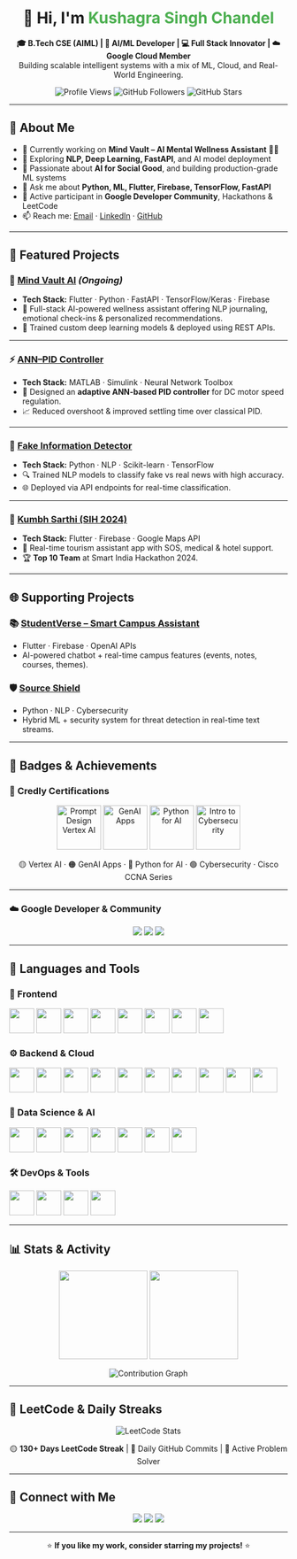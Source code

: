 <h1 align="center">👋 Hi, I'm <span style="color:#4CAF50">Kushagra Singh Chandel</span></h1>

<p align="center">
  <b>🎓 B.Tech CSE (AIML) | 🧠 AI/ML Developer | 💻 Full Stack Innovator | ☁️ Google Cloud Member</b><br>
  Building scalable intelligent systems with a mix of ML, Cloud, and Real-World Engineering.
</p>

<p align="center">
  <img src="https://komarev.com/ghpvc/?username=Kushagra-Chandel&label=Profile%20Views&color=brightgreen&style=flat" alt="Profile Views"/>
  <img src="https://img.shields.io/github/followers/Kushagra-Chandel?label=Followers&style=social" alt="GitHub Followers"/>
  <img src="https://img.shields.io/github/stars/Kushagra-Chandel?label=Stars&style=social" alt="GitHub Stars"/>
</p>

---

## 🧠 About Me

- 🔭 Currently working on **Mind Vault – AI Mental Wellness Assistant** 🧠✨  
- 🌱 Exploring **NLP, Deep Learning, FastAPI**, and AI model deployment  
- 🧠 Passionate about **AI for Social Good**, and building production-grade ML systems  
- 💬 Ask me about **Python, ML, Flutter, Firebase, TensorFlow, FastAPI**  
- 🏅 Active participant in **Google Developer Community**, Hackathons & LeetCode  
- 📫 Reach me: [Email](mailto:chandelkushagra@gmail.com) · [LinkedIn](https://www.linkedin.com/in/kushagra-singh-chandel) · [GitHub](https://github.com/Kushagra-Chandel)

---

## 🚀 Featured Projects

### 🧠 [Mind Vault AI](https://github.com/Kushagra-Chandel/MindVault-AI) *(Ongoing)*  
- **Tech Stack:** Flutter · Python · FastAPI · TensorFlow/Keras · Firebase  
- 📝 Full-stack AI-powered wellness assistant offering NLP journaling, emotional check-ins & personalized recommendations.  
- 🚀 Trained custom deep learning models & deployed using REST APIs.

---

### ⚡ [ANN–PID Controller](https://github.com/Kushagra-Chandel/ANN-PID-Controller)  
- **Tech Stack:** MATLAB · Simulink · Neural Network Toolbox  
- 🤖 Designed an **adaptive ANN-based PID controller** for DC motor speed regulation.  
- 📈 Reduced overshoot & improved settling time over classical PID.

---

### 📰 [Fake Information Detector](https://github.com/Kushagra-Chandel/Fake-Information-Detector)  
- **Tech Stack:** Python · NLP · Scikit-learn · TensorFlow  
- 🔍 Trained NLP models to classify fake vs real news with high accuracy.  
- 🌐 Deployed via API endpoints for real-time classification.

---

### 🧭 [Kumbh Sarthi (SIH 2024)](https://github.com/Kushagra-Chandel/KUMBH-_SARTHI)  
- **Tech Stack:** Flutter · Firebase · Google Maps API  
- 📍 Real-time tourism assistant app with SOS, medical & hotel support.  
- 🏆 **Top 10 Team** at Smart India Hackathon 2024.

---

## 🌐 Supporting Projects  

### 📚 [StudentVerse – Smart Campus Assistant](https://github.com/Kushagra-Chandel/StudentVerse)  
- Flutter · Firebase · OpenAI APIs  
- AI-powered chatbot + real-time campus features (events, notes, courses, themes).  

### 🛡️ [Source Shield](https://github.com/Kushagra-Chandel/Source-Shield)  
- Python · NLP · Cybersecurity  
- Hybrid ML + security system for threat detection in real-time text streams.

---

## 🏅 Badges & Achievements

### 🧠 **Credly Certifications**
<p align="center">
  <img src="https://images.credly.com/size/200x200/images/1e3f9b1d-112b-46db-9020-79c8e90a8b8a/image.png" width="80" alt="Prompt Design Vertex AI"/>
  <img src="https://images.credly.com/size/200x200/images/0a12e715-464d-4ea2-91e3-6d84523f5e2a/image.png" width="80" alt="GenAI Apps"/>
  <img src="https://images.credly.com/size/200x200/images/3d3d796b-8a4b-4a7a-9f2b-69e264fe63b2/image.png" width="80" alt="Python for AI"/>
  <img src="https://images.credly.com/size/200x200/images/2e5eafbb-d414-47de-b4de-4c6171b15d25/image.png" width="80" alt="Intro to Cybersecurity"/>
</p>

<p align="center">
  🟡 Vertex AI · 🟠 GenAI Apps · 🔵 Python for AI · 🟢 Cybersecurity · Cisco CCNA Series
</p>

---

### ☁️ **Google Developer & Community**
<p align="center">
  <img src="https://img.shields.io/badge/Google%20Cloud%20Innovator-Member-blue?logo=google-cloud" />
  <img src="https://img.shields.io/badge/Google%20I%2FO%20Connect%2725-Attendee-green?logo=google" />
  <img src="https://img.shields.io/badge/Solution%20Challenge%2724-Participant-orange?logo=google" />
</p>

---

## 🧩 Languages and Tools

### 🎨 Frontend  
<p align="left">
  <img src="https://cdn.jsdelivr.net/gh/devicons/devicon/icons/react/react-original.svg" width="45" height="45"/>
  <img src="https://cdn.jsdelivr.net/gh/devicons/devicon/icons/nextjs/nextjs-original.svg" width="45" height="45"/>
  <img src="https://cdn.jsdelivr.net/gh/devicons/devicon/icons/bootstrap/bootstrap-original.svg" width="45" height="45"/>
  <img src="https://cdn.jsdelivr.net/gh/devicons/devicon/icons/javascript/javascript-original.svg" width="45" height="45"/>
  <img src="https://cdn.jsdelivr.net/gh/devicons/devicon/icons/typescript/typescript-original.svg" width="45" height="45"/>
  <img src="https://cdn.jsdelivr.net/gh/devicons/devicon/icons/html5/html5-original.svg" width="45" height="45"/>
  <img src="https://cdn.jsdelivr.net/gh/devicons/devicon/icons/css3/css3-original.svg" width="45" height="45"/>
  <img src="https://cdn.jsdelivr.net/gh/devicons/devicon/icons/sass/sass-original.svg" width="45" height="45"/>
</p>

### ⚙️ Backend & Cloud  
<p align="left">
  <img src="https://cdn.jsdelivr.net/gh/devicons/devicon/icons/nodejs/nodejs-original.svg" width="45" height="45"/>
  <img src="https://cdn.jsdelivr.net/gh/devicons/devicon/icons/express/express-original.svg" width="45" height="45"/>
  <img src="https://cdn.jsdelivr.net/gh/devicons/devicon/icons/django/django-plain.svg" width="45" height="45"/>
  <img src="https://cdn.jsdelivr.net/gh/devicons/devicon/icons/flask/flask-original.svg" width="45" height="45"/>
  <img src="https://cdn.jsdelivr.net/gh/devicons/devicon/icons/dot-net/dot-net-original.svg" width="45" height="45"/>
  <img src="https://cdn.jsdelivr.net/gh/devicons/devicon/icons/amazonwebservices/amazonwebservices-original.svg" width="45" height="45"/>
  <img src="https://cdn.jsdelivr.net/gh/devicons/devicon/icons/azure/azure-original.svg" width="45" height="45"/>
  <img src="https://cdn.jsdelivr.net/gh/devicons/devicon/icons/googlecloud/googlecloud-original.svg" width="45" height="45"/>
  <img src="https://cdn.jsdelivr.net/gh/devicons/devicon/icons/docker/docker-original.svg" width="45" height="45"/>
  <img src="https://cdn.jsdelivr.net/gh/devicons/devicon/icons/nginx/nginx-original.svg" width="45" height="45"/>
</p>

### 🤖 Data Science & AI  
<p align="left">
  <img src="https://cdn.jsdelivr.net/gh/devicons/devicon/icons/python/python-original.svg" width="45" height="45"/>
  <img src="https://cdn.jsdelivr.net/gh/devicons/devicon/icons/numpy/numpy-original.svg" width="45" height="45"/>
  <img src="https://cdn.jsdelivr.net/gh/devicons/devicon/icons/pandas/pandas-original.svg" width="45" height="45"/>
  <img src="https://cdn.jsdelivr.net/gh/devicons/devicon/icons/matplotlib/matplotlib-original.svg" width="45" height="45"/>
  <img src="https://cdn.jsdelivr.net/gh/devicons/devicon/icons/tensorflow/tensorflow-original.svg" width="45" height="45"/>
  <img src="https://cdn.jsdelivr.net/gh/devicons/devicon/icons/pytorch/pytorch-original.svg" width="45" height="45"/>
  <img src="https://cdn.jsdelivr.net/gh/devicons/devicon/icons/opencv/opencv-original.svg" width="45" height="45"/>
</p>

### 🛠️ DevOps & Tools  
<p align="left">
  <img src="https://cdn.jsdelivr.net/gh/devicons/devicon/icons/git/git-original.svg" width="45" height="45"/>
  <img src="https://cdn.jsdelivr.net/gh/devicons/devicon/icons/heroku/heroku-original.svg" width="45" height="45"/>
  <img src="https://cdn.jsdelivr.net/gh/devicons/devicon/icons/graphql/graphql-plain.svg" width="45" height="45"/>
  <img src="https://cdn.jsdelivr.net/gh/devicons/devicon/icons/webpack/webpack-original.svg" width="45" height="45"/>
</p>


---

## 📊 Stats & Activity

<p align="center">
  <img src="https://github-readme-stats.vercel.app/api?username=Kushagra-Chandel&show_icons=true&theme=radical" height="160"/>
  <img src="https://github-readme-streak-stats.herokuapp.com/?user=Kushagra-Chandel&theme=radical" height="160"/>
</p>

<p align="center">
  <img src="https://github-readme-activity-graph.vercel.app/graph?username=Kushagra-Chandel&theme=react-dark" alt="Contribution Graph"/>
</p>

---

## 🧠 LeetCode & Daily Streaks

<p align="center">
  <img src="https://leetcard.jacoblin.cool/Kushagra_Chandel?theme=dark&font=Baloo%202&ext=contest" alt="LeetCode Stats" />
</p>

<p align="center">
  🟡 <b>130+ Days LeetCode Streak</b> | 📅 Daily GitHub Commits | 🚀 Active Problem Solver
</p>

---

## 🔗 Connect with Me
<p align="center">
  <a href="mailto:chandelkushagra@gmail.com"><img src="https://img.shields.io/badge/Email-D14836?style=for-the-badge&logo=gmail&logoColor=white"/></a>
  <a href="https://www.linkedin.com/in/kushagra-singh-chandel"><img src="https://img.shields.io/badge/LinkedIn-0077B5?style=for-the-badge&logo=linkedin&logoColor=white"/></a>
  <a href="https://github.com/Kushagra-Chandel"><img src="https://img.shields.io/badge/GitHub-000000?style=for-the-badge&logo=github&logoColor=white"/></a>
</p>

---

<p align="center">
  ⭐ <b>If you like my work, consider starring my projects!</b> ⭐
</p>
